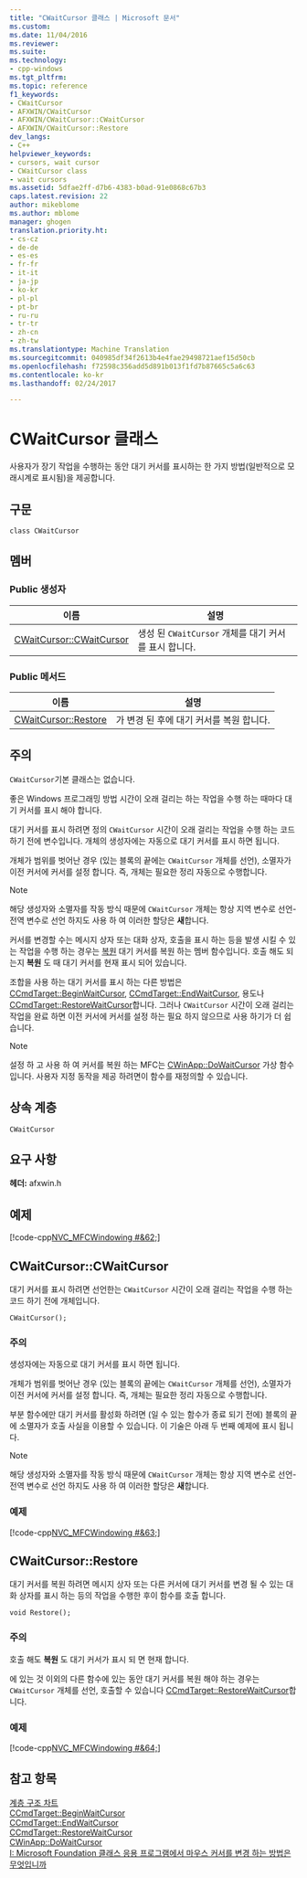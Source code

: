 ```yaml
---
title: "CWaitCursor 클래스 | Microsoft 문서"
ms.custom: 
ms.date: 11/04/2016
ms.reviewer: 
ms.suite: 
ms.technology:
- cpp-windows
ms.tgt_pltfrm: 
ms.topic: reference
f1_keywords:
- CWaitCursor
- AFXWIN/CWaitCursor
- AFXWIN/CWaitCursor::CWaitCursor
- AFXWIN/CWaitCursor::Restore
dev_langs:
- C++
helpviewer_keywords:
- cursors, wait cursor
- CWaitCursor class
- wait cursors
ms.assetid: 5dfae2ff-d7b6-4383-b0ad-91e0868c67b3
caps.latest.revision: 22
author: mikeblome
ms.author: mblome
manager: ghogen
translation.priority.ht:
- cs-cz
- de-de
- es-es
- fr-fr
- it-it
- ja-jp
- ko-kr
- pl-pl
- pt-br
- ru-ru
- tr-tr
- zh-cn
- zh-tw
ms.translationtype: Machine Translation
ms.sourcegitcommit: 040985df34f2613b4e4fae29498721aef15d50cb
ms.openlocfilehash: f72598c356add5d891b013f1fd7b87665c5a6c63
ms.contentlocale: ko-kr
ms.lasthandoff: 02/24/2017

---
```

# <a name="cwaitcursor-class"></a>CWaitCursor 클래스
사용자가 장기 작업을 수행하는 동안 대기 커서를 표시하는 한 가지 방법(일반적으로 모래시계로 표시됨)을 제공합니다.  
  
## <a name="syntax"></a>구문  
  
```  
class CWaitCursor  
```  
  
## <a name="members"></a>멤버  
  
### <a name="public-constructors"></a>Public 생성자  
  
|이름|설명|  
|----------|-----------------|  
|[CWaitCursor::CWaitCursor](#cwaitcursor)|생성 된 `CWaitCursor` 개체를 대기 커서를 표시 합니다.|  
  
### <a name="public-methods"></a>Public 메서드  
  
|이름|설명|  
|----------|-----------------|  
|[CWaitCursor::Restore](#restore)|가 변경 된 후에 대기 커서를 복원 합니다.|  
  
## <a name="remarks"></a>주의  
 `CWaitCursor`기본 클래스는 없습니다.  
  
 좋은 Windows 프로그래밍 방법 시간이 오래 걸리는 하는 작업을 수행 하는 때마다 대기 커서를 표시 해야 합니다.  
  
 대기 커서를 표시 하려면 정의 `CWaitCursor` 시간이 오래 걸리는 작업을 수행 하는 코드 하기 전에 변수입니다. 개체의 생성자에는 자동으로 대기 커서를 표시 하면 됩니다.  
  
 개체가 범위를 벗어난 경우 (있는 블록의 끝에는 `CWaitCursor` 개체를 선언), 소멸자가 이전 커서에 커서를 설정 합니다. 즉, 개체는 필요한 정리 자동으로 수행합니다.  
  
> [!NOTE]
>  해당 생성자와 소멸자를 작동 방식 때문에 `CWaitCursor` 개체는 항상 지역 변수로 선언-전역 변수로 선언 하지도 사용 하 여 이러한 할당은 **새**합니다.  
  
 커서를 변경할 수는 메시지 상자 또는 대화 상자, 호출을 표시 하는 등을 발생 시킬 수 있는 작업을 수행 하는 경우는 [복원](#restore) 대기 커서를 복원 하는 멤버 함수입니다. 호출 해도 되는지 **복원** 도 때 대기 커서를 현재 표시 되어 있습니다.  
  
 조합을 사용 하는 대기 커서를 표시 하는 다른 방법은 [CCmdTarget::BeginWaitCursor](../../mfc/reference/ccmdtarget-class.md#beginwaitcursor), [CCmdTarget::EndWaitCursor](../../mfc/reference/ccmdtarget-class.md#endwaitcursor), 용도나 [CCmdTarget::RestoreWaitCursor](../../mfc/reference/ccmdtarget-class.md#restorewaitcursor)합니다. 그러나 `CWaitCursor` 시간이 오래 걸리는 작업을 완료 하면 이전 커서에 커서를 설정 하는 필요 하지 않으므로 사용 하기가 더 쉽습니다.  
  
> [!NOTE]
>  설정 하 고 사용 하 여 커서를 복원 하는 MFC는 [CWinApp::DoWaitCursor](../../mfc/reference/cwinapp-class.md#dowaitcursor) 가상 함수입니다. 사용자 지정 동작을 제공 하려면이 함수를 재정의할 수 있습니다.  
  
## <a name="inheritance-hierarchy"></a>상속 계층  
 `CWaitCursor`  
  
## <a name="requirements"></a>요구 사항  
 **헤더:** afxwin.h  
  
## <a name="example"></a>예제  
 [!code-cpp[NVC_MFCWindowing #&62;](../../mfc/reference/codesnippet/cpp/cwaitcursor-class_1.cpp)]  
  
##  <a name="cwaitcursor"></a>CWaitCursor::CWaitCursor  
 대기 커서를 표시 하려면 선언한는 `CWaitCursor` 시간이 오래 걸리는 작업을 수행 하는 코드 하기 전에 개체입니다.  
  
```  
CWaitCursor();
```  
  
### <a name="remarks"></a>주의  
 생성자에는 자동으로 대기 커서를 표시 하면 됩니다.  
  
 개체가 범위를 벗어난 경우 (있는 블록의 끝에는 `CWaitCursor` 개체를 선언), 소멸자가 이전 커서에 커서를 설정 합니다. 즉, 개체는 필요한 정리 자동으로 수행합니다.  
  
 부분 함수에만 대기 커서를 활성화 하려면 (일 수 있는 함수가 종료 되기 전에) 블록의 끝에 소멸자가 호출 사실을 이용할 수 있습니다. 이 기술은 아래 두 번째 예제에 표시 됩니다.  
  
> [!NOTE]
>  해당 생성자와 소멸자를 작동 방식 때문에 `CWaitCursor` 개체는 항상 지역 변수로 선언-전역 변수로 선언 하지도 사용 하 여 이러한 할당은 **새**합니다.  
  
### <a name="example"></a>예제  
 [!code-cpp[NVC_MFCWindowing #&63;](../../mfc/reference/codesnippet/cpp/cwaitcursor-class_2.cpp)]  
  
##  <a name="restore"></a>CWaitCursor::Restore  
 대기 커서를 복원 하려면 메시지 상자 또는 다른 커서에 대기 커서를 변경 될 수 있는 대화 상자를 표시 하는 등의 작업을 수행한 후이 함수를 호출 합니다.  
  
```  
void Restore();
```  
  
### <a name="remarks"></a>주의  
 호출 해도 **복원** 도 대기 커서가 표시 되 면 현재 합니다.  
  
 에 있는 것 이외의 다른 함수에 있는 동안 대기 커서를 복원 해야 하는 경우는 `CWaitCursor` 개체를 선언, 호출할 수 있습니다 [CCmdTarget::RestoreWaitCursor](../../mfc/reference/ccmdtarget-class.md#restorewaitcursor)합니다.  
  
### <a name="example"></a>예제  
 [!code-cpp[NVC_MFCWindowing #&64;](../../mfc/reference/codesnippet/cpp/cwaitcursor-class_3.cpp)]  
  
## <a name="see-also"></a>참고 항목  
 [계층 구조 차트](../../mfc/hierarchy-chart.md)   
 [CCmdTarget::BeginWaitCursor](../../mfc/reference/ccmdtarget-class.md#beginwaitcursor)   
 [CCmdTarget::EndWaitCursor](../../mfc/reference/ccmdtarget-class.md#endwaitcursor)   
 [CCmdTarget::RestoreWaitCursor](../../mfc/reference/ccmdtarget-class.md#restorewaitcursor)   
 [CWinApp::DoWaitCursor](../../mfc/reference/cwinapp-class.md#dowaitcursor)   
 [I: Microsoft Foundation 클래스 응용 프로그램에서 마우스 커서를 변경 하는 방법은 무엇입니까](http://go.microsoft.com/fwlink/linkid=128044)




